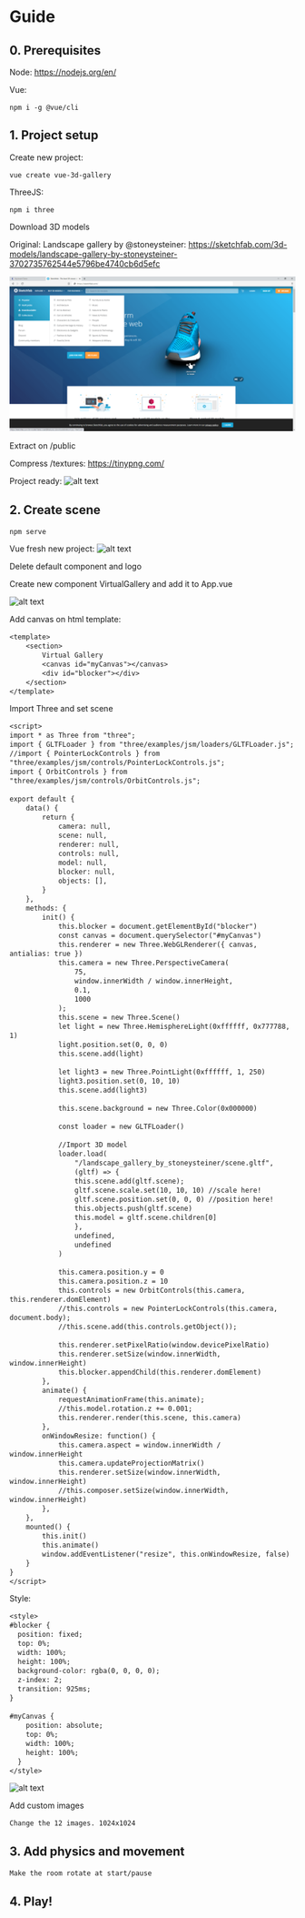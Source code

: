 # Guide


## 0. Prerequisites

Node:
https://nodejs.org/en/

Vue:
```
npm i -g @vue/cli
```

## 1. Project setup

Create new project:
```
vue create vue-3d-gallery
```

ThreeJS:
```
npm i three
```

Download 3D models

Original: Landscape gallery by @stoneysteiner:
https://sketchfab.com/3d-models/landscape-gallery-by-stoneysteiner-3702735762544e5796be4740cb6d5efc

![alt text](https://raw.githubusercontent.com/alhuissi/vue-three-boilerplate/master/TUTORIAL/sketchfab-screenshot.png)

Extract on /public

Compress /textures:
https://tinypng.com/

Project ready:
![alt text](https://github.com/alhuissi/3D-Virtual-Gallery/blob/main/project-ready-to-start.png)

## 2. Create scene


```
npm serve
```
Vue fresh new project:
![alt text](https://github.com/alhuissi/3D-Virtual-Gallery/blob/main/vue-new-project.png)

Delete default component and logo

Create new component VirtualGallery and add it to App.vue

![alt text](https://github.com/alhuissi/3D-Virtual-Gallery/blob/main/vue-new-project-2.png)

Add canvas on html template:
```
<template>
    <section>
        Virtual Gallery
        <canvas id="myCanvas"></canvas>
        <div id="blocker"></div>
    </section>
</template>
```

Import Three and set scene
```
<script>
import * as Three from "three";
import { GLTFLoader } from "three/examples/jsm/loaders/GLTFLoader.js";
//import { PointerLockControls } from "three/examples/jsm/controls/PointerLockControls.js";
import { OrbitControls } from "three/examples/jsm/controls/OrbitControls.js";

export default {
    data() {
        return {
            camera: null,
            scene: null,
            renderer: null,
            controls: null,
            model: null,
            blocker: null,
            objects: [],
        }
    },
    methods: {
        init() {
            this.blocker = document.getElementById("blocker")
            const canvas = document.querySelector("#myCanvas")
            this.renderer = new Three.WebGLRenderer({ canvas, antialias: true })
            this.camera = new Three.PerspectiveCamera(
                75,
                window.innerWidth / window.innerHeight,
                0.1,
                1000
            );
            this.scene = new Three.Scene()
            let light = new Three.HemisphereLight(0xffffff, 0x777788, 1)
            light.position.set(0, 0, 0)
            this.scene.add(light)

            let light3 = new Three.PointLight(0xffffff, 1, 250)
            light3.position.set(0, 10, 10)
            this.scene.add(light3)

            this.scene.background = new Three.Color(0x000000)

            const loader = new GLTFLoader()

            //Import 3D model
            loader.load(
                "/landscape_gallery_by_stoneysteiner/scene.gltf",
                (gltf) => {
                this.scene.add(gltf.scene);
                gltf.scene.scale.set(10, 10, 10) //scale here!
                gltf.scene.position.set(0, 0, 0) //position here!
                this.objects.push(gltf.scene)
                this.model = gltf.scene.children[0]
                },
                undefined,
                undefined
            )

            this.camera.position.y = 0
            this.camera.position.z = 10
            this.controls = new OrbitControls(this.camera, this.renderer.domElement)
            //this.controls = new PointerLockControls(this.camera, document.body);
            //this.scene.add(this.controls.getObject());

            this.renderer.setPixelRatio(window.devicePixelRatio)
            this.renderer.setSize(window.innerWidth, window.innerHeight)
            this.blocker.appendChild(this.renderer.domElement)
        },
        animate() {
            requestAnimationFrame(this.animate);
            //this.model.rotation.z += 0.001;
            this.renderer.render(this.scene, this.camera)
        },
        onWindowResize: function() {
            this.camera.aspect = window.innerWidth / window.innerHeight
            this.camera.updateProjectionMatrix()
            this.renderer.setSize(window.innerWidth, window.innerHeight)
            //this.composer.setSize(window.innerWidth, window.innerHeight)
        },
    },
    mounted() {
        this.init()
        this.animate()
        window.addEventListener("resize", this.onWindowResize, false)
    }
}
</script>
```

Style:
```
<style>
#blocker {
  position: fixed;
  top: 0%;
  width: 100%;
  height: 100%;
  background-color: rgba(0, 0, 0, 0);
  z-index: 2;
  transition: 925ms;
}

#myCanvas {
    position: absolute;
    top: 0%;
    width: 100%;
    height: 100%;
  }
</style>
```

![alt text](https://github.com/alhuissi/3D-Virtual-Gallery/blob/main/vue-virtual-gallery-1.png)

Add custom images

	Change the 12 images. 1024x1024

## 3. Add physics and movement

	Make the room rotate at start/pause

 ## 4. Play!

